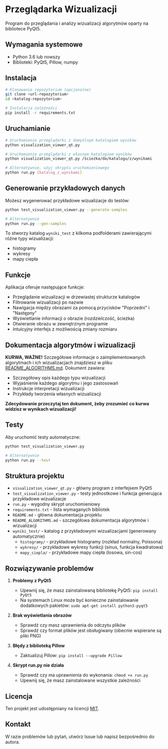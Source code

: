 # Przeglądarka Wizualizacji

Program do przeglądania i analizy wizualizacji algorytmów oparty na bibliotece PyQt5.

## Wymagania systemowe

- Python 3.6 lub nowszy
- Biblioteki: PyQt5, Pillow, numpy

## Instalacja

```bash
# Klonowanie repozytorium (opcjonalne)
git clone <url-repozytorium>
cd <katalog-repozytorium>

# Instalacja zależności
pip install -r requirements.txt
```

## Uruchamianie

```bash
# Uruchomienie przeglądarki z domyślnym katalogiem wyników
python visualization_viewer_qt.py

# Uruchomienie przeglądarki z własnym katalogiem wyników
python visualization_viewer_qt.py /ścieżka/do/katalogu/z/wynikami

# Alternatywnie, użyj skryptu uruchomieniowego
python run.py [katalog_z_wynikami]
```

## Generowanie przykładowych danych

Możesz wygenerować przykładowe wizualizacje do testów:

```bash
python test_visualization_viewer.py --generate-samples

# Alternatywnie
python run.py --gen-samples
```

To stworzy katalog `wyniki_test` z kilkoma podfolderami zawierającymi różne typy wizualizacji:
- histogramy
- wykresy
- mapy ciepła

## Funkcje

Aplikacja oferuje następujące funkcje:
- Przeglądanie wizualizacji w drzewiastej strukturze katalogów
- Filtrowanie wizualizacji po nazwie
- Nawigacja między obrazami za pomocą przycisków "Poprzedni" i "Następny"
- Wyświetlanie informacji o obrazie (rozdzielczość, ścieżka)
- Otwieranie obrazu w zewnętrznym programie
- Intuicyjny interfejs z możliwością zmiany rozmiaru

## Dokumentacja algorytmów i wizualizacji

**KURWA, WAŻNE!** Szczegółowe informacje o zaimplementowanych algorytmach i ich wizualizacjach znajdziesz w pliku [README_ALGORITHMS.md](README_ALGORITHMS.md). Dokument zawiera:
- Szczegółowy opis każdego typu wizualizacji
- Wyjaśnienie każdego algorytmu i jego zastosowań
- Instrukcje interpretacji wizualizacji
- Przykłady tworzenia własnych wizualizacji

**Zdecydowanie przeczytaj ten dokument, żeby zrozumieć co kurwa widzisz w wynikach wizualizacji!**

## Testy

Aby uruchomić testy automatyczne:

```bash
python test_visualization_viewer.py

# Alternatywnie
python run.py --test
```

## Struktura projektu

- `visualization_viewer_qt.py` - główny program z interfejsem PyQt5
- `test_visualization_viewer.py` - testy jednostkowe i funkcja generująca przykładowe wizualizacje
- `run.py` - wygodny skrypt uruchomieniowy
- `requirements.txt` - lista wymaganych bibliotek
- `README.md` - główna dokumentacja projektu
- `README_ALGORITHMS.md` - szczegółowa dokumentacja algorytmów i wizualizacji
- `wyniki_test/` - katalog z przykładowymi wizualizacjami (generowany automatycznie)
  - `histogramy/` - przykładowe histogramy (rozkład normalny, Poissona)
  - `wykresy/` - przykładowe wykresy funkcji (sinus, funkcja kwadratowa)
  - `mapy_ciepla/` - przykładowe mapy ciepła (losowa, sin-cos)

## Rozwiązywanie problemów

1. **Problemy z PyQt5**
   - Upewnij się, że masz zainstalowaną bibliotekę PyQt5: `pip install PyQt5`
   - Na systemach Linux może być konieczne zainstalowanie dodatkowych pakietów: `sudo apt-get install python3-pyqt5`

2. **Brak wyświetlania obrazów**
   - Sprawdź czy masz uprawnienia do odczytu plików
   - Sprawdź czy format plików jest obsługiwany (obecnie wspierane są pliki PNG)

3. **Błędy z biblioteką Pillow**
   - Zaktualizuj Pillow: `pip install --upgrade Pillow`

4. **Skrypt run.py nie działa**
   - Sprawdź czy ma uprawnienia do wykonania: `chmod +x run.py`
   - Upewnij się, że masz zainstalowane wszystkie zależności

## Licencja

Ten projekt jest udostępniany na licencji [MIT](LICENSE).

## Kontakt

W razie problemów lub pytań, utwórz Issue lub napisz bezpośrednio do autora. 